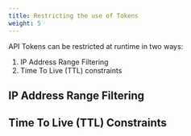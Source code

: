 ```yaml
---
title: Restricting the use of Tokens
weight: 5
---
```


API Tokens can be restricted at runtime in two ways:
1. IP Address Range Filtering
2. Time To Live (TTL) constraints

## IP Address Range Filtering


## Time To Live (TTL) Constraints

